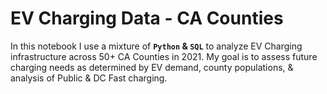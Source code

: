 # EV Charging Data - CA Counties

In this notebook I use a mixture of **`Python` & `SQL`** to analyze EV Charging infrastructure across 50+ CA Counties in 2021. My goal is to assess future charging needs as determined by EV demand, county populations, & analysis of Public & DC Fast charging.  
